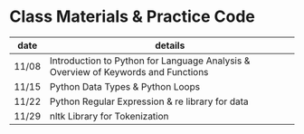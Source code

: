 # Class Materials & Practice Code

| date   | details                                                                       |
|----|-------------------------------------------------------------------------------------------------------------|
| 11/08 | Introduction to Python for Language Analysis & Overview of Keywords and Functions  | 
| 11/15 | Python Data Types & Python Loops                | 
| 11/22 | Python Regular Expression & re library for data              | 
| 11/29 | nltk Library for Tokenization|

